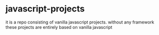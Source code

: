 # javascript-projects
it is a repo consisting of  vanilla javascript projects.
without any framework these projects are entirely based on vanilla javascript
